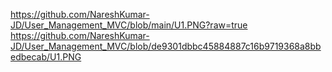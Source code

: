 https://github.com/NareshKumar-JD/User_Management_MVC/blob/main/U1.PNG?raw=true
https://github.com/NareshKumar-JD/User_Management_MVC/blob/de9301dbbc45884887c16b9719368a8bbedbecab/U1.PNG
